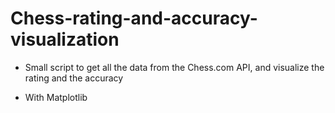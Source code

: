 # Chess-rating-and-accuracy-visualization

- Small script to get all the data from the Chess.com API, and visualize the rating and the accuracy

- With Matplotlib

